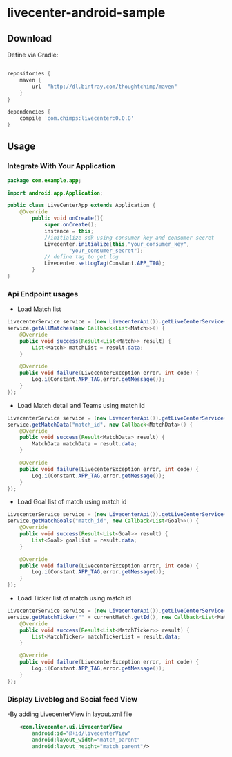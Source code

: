 # livecenter-android-sample


## Download
Define via Gradle:
```groovy

repositories {
    maven {
        url  "http://dl.bintray.com/thoughtchimp/maven"
    }
}

dependencies {
    compile 'com.chimps:livecenter:0.0.8'
}
```
## Usage

### Integrate With Your Application
```java
package com.example.app;

import android.app.Application;

public class LiveCenterApp extends Application {
    @Override
        public void onCreate(){
            super.onCreate();
            instance = this;
            //initialize sdk using consumer key and consumer secret
            Livecenter.initialize(this,"your_consumer_key",
                    "your_consumer_secret");
            // define tag to get log
            Livecenter.setLogTag(Constant.APP_TAG);
        }
}
```
### Api Endpoint usages
- Load Match list
```java
LivecenterService service = (new LivecenterApi()).getLiveCenterService();
service.getAllMatches(new Callback<List<Match>>() {
    @Override
    public void success(Result<List<Match>> result) {
        List<Match> matchList = result.data;
    }

    @Override
    public void failure(LivecenterException error, int code) {
        Log.i(Constant.APP_TAG,error.getMessage());
    }
});
```
- Load Match detail and Teams using match id
```java
LivecenterService service = (new LivecenterApi()).getLiveCenterService();
service.getMatchData("match_id", new Callback<MatchData>() {
    @Override
    public void success(Result<MatchData> result) {
        MatchData matchData = result.data;
    }

    @Override
    public void failure(LivecenterException error, int code) {
        Log.i(Constant.APP_TAG,error.getMessage());
    }
});
```
- Load Goal list of match using match id
```java
LivecenterService service = (new LivecenterApi()).getLiveCenterService();
service.getMatchGoals("match_id", new Callback<List<Goal>>() {
    @Override
    public void success(Result<List<Goal>> result) {
        List<Goal> goalList = result.data;
    }

    @Override
    public void failure(LivecenterException error, int code) {
        Log.i(Constant.APP_TAG,error.getMessage());
    }
});
```
- Load Ticker list of match using match id
```java
LivecenterService service = (new LivecenterApi()).getLiveCenterService();
service.getMatchTicker("" + currentMatch.getId(), new Callback<List<MatchTicker>>() {
    @Override
    public void success(Result<List<MatchTicker>> result) {
        List<MatchTicker> matchTickerList = result.data;
    }

    @Override
    public void failure(LivecenterException error, int code) {
        Log.i(Constant.APP_TAG,error.getMessage());
    }
});
```
### Display Liveblog and Social feed View

-By adding LivecenterView in layout.xml file
```xml
    <com.livecenter.ui.LivecenterView
        android:id="@+id/livecenterView"
        android:layout_width="match_parent"
        android:layout_height="match_parent"/>
```